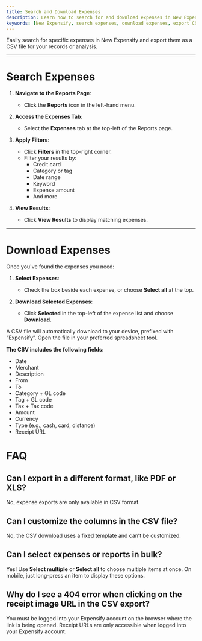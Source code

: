 ```yaml
---
title: Search and Download Expenses
description: Learn how to search for and download expenses in New Expensify using filters and export options.
keywords: [New Expensify, search expenses, download expenses, export CSV, expense filters, expense reports]
---
```


<div id="new-expensify" markdown="1">

Easily search for specific expenses in New Expensify and export them as a CSV file for your records or analysis.

---

# Search Expenses

1. **Navigate to the Reports Page**:
   - Click the **Reports** icon in the left-hand menu.

2. **Access the Expenses Tab**:
   - Select the **Expenses** tab at the top-left of the Reports page.

3. **Apply Filters**:
   - Click **Filters** in the top-right corner.
   - Filter your results by:
     - Credit card
     - Category or tag
     - Date range
     - Keyword
     - Expense amount
     - And more

4. **View Results**:
   - Click **View Results** to display matching expenses.

---

# Download Expenses

Once you've found the expenses you need:

1. **Select Expenses**:
   - Check the box beside each expense, or choose **Select all** at the top.

2. **Download Selected Expenses**:
   - Click **Selected** in the top-left of the expense list and choose **Download**.

A CSV file will automatically download to your device, prefixed with “Expensify”. Open the file in your preferred spreadsheet tool.

**The CSV includes the following fields:**

- Date
- Merchant
- Description
- From
- To
- Category + GL code
- Tag + GL code
- Tax + Tax code
- Amount
- Currency
- Type (e.g., cash, card, distance)
- Receipt URL

# FAQ

## Can I export in a different format, like PDF or XLS?

No, expense exports are only available in CSV format.

## Can I customize the columns in the CSV file?

No, the CSV download uses a fixed template and can’t be customized.

## Can I select expenses or reports in bulk?

Yes! Use **Select multiple** or **Select all** to choose multiple items at once. On mobile, just long-press an item to display these options.

## Why do I see a 404 error when clicking on the receipt image URL in the CSV export?

You must be logged into your Expensify account on the browser where the link is being opened. Receipt URLs are only accessible when logged into your Expensify account.

</div>
